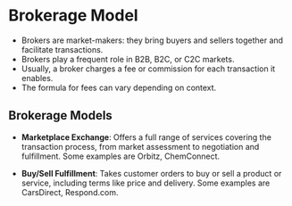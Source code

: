 # Brokerage Model

- Brokers are market-makers: they bring buyers and sellers together and facilitate transactions.
- Brokers play a frequent role in B2B, B2C, or C2C markets.
- Usually, a broker charges a fee or commission for each transaction it enables.
- The formula for fees can vary depending on context.

## Brokerage Models

- **Marketplace Exchange**: Offers a full range of services covering the transaction process, from market assessment to negotiation and fulfillment. Some examples are Orbitz, ChemConnect.

- **Buy/Sell Fulfillment**: Takes customer orders to buy or sell a product or service, including terms like price and delivery. Some examples are CarsDirect, Respond.com.
